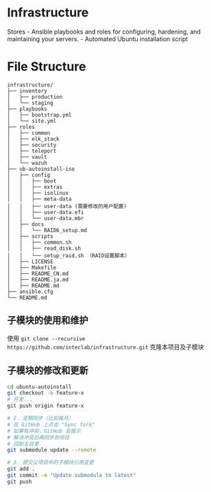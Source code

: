 # Infrastructure

Stores 
    - Ansible playbooks and roles for configuring, hardening, and maintaining your servers.
    - Automated Ubuntu installation script

# File Structure
```
infrastructure/
├── inventory
│   ├── production
│   └── staging
├── playbooks
│   ├── bootstrap.yml
│   └── site.yml
├── roles
│   ├── common
│   ├── elk_stack
│   ├── security
│   ├── teleport
│   ├── vault
│   └── wazuh
├── ub-autoinstall-iso
│   ├── config
│   │   ├── boot
│   │   ├── extras
│   │   ├── isolinux
│   │   ├── meta-data
│   │   ├── user-data (需要修改的用户配置)
│   │   ├── user-data.efi
│   │   └── user-data.mbr
│   ├── docs
│   │   └── RAID6_setup.md
│   ├── scripts
│   │   ├── common.sh
│   │   ├── read_disk.sh
│   │   └── setup_raid.sh （RAID设置脚本）
│   ├── LICENSE
│   ├── Makefile
│   ├── README_CN.md
│   ├── README.ja.md
│   ├── README.md
├── ansible.cfg
└── README.md
```


## 子模块的使用和维护
使用 `git clone --recursive https://github.com/inteclab/infrastructure.git` 克隆本项目及子模块

## 子模块的修改和更新
```bash
cd ubuntu-autoinstall
git checkout -b feature-x
# 开发...
git push origin feature-x

# 2. 定期同步（比如每月）
# 在 GitHub 上点击 "Sync fork"
# 如果有冲突，GitHub 会提示
# 解决冲突后再同步到项目
# 回到主目录
git submodule update --remote

# 3. 提交父项目中的子模块引用变更
git add .                                   
git commit -m "Update submodule to latest"
git push
```